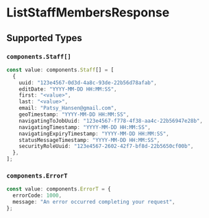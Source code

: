# ListStaffMembersResponse


## Supported Types

### `components.Staff[]`

```typescript
const value: components.Staff[] = [
  {
    uuid: "123e4567-0d3d-4a8c-93de-22b56d78afab",
    editDate: "YYYY-MM-DD HH:MM:SS",
    first: "<value>",
    last: "<value>",
    email: "Patsy_Hansen@gmail.com",
    geoTimestamp: "YYYY-MM-DD HH:MM:SS",
    navigatingToJobUuid: "123e4567-f778-4f38-aa4c-22b56947e28b",
    navigatingTimestamp: "YYYY-MM-DD HH:MM:SS",
    navigatingExpiryTimestamp: "YYYY-MM-DD HH:MM:SS",
    statusMessageTimestamp: "YYYY-MM-DD HH:MM:SS",
    securityRoleUuid: "123e4567-2602-42f7-bf8d-22b5650cf00b",
  },
];
```

### `components.ErrorT`

```typescript
const value: components.ErrorT = {
  errorCode: 1000,
  message: "An error occurred completing your request",
};
```

